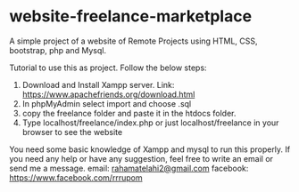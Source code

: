 # website-freelance-marketplace
A simple project of a website of Remote Projects using HTML, CSS, bootstrap, php and Mysql.


Tutorial to use this as project.
Follow the below steps:
 1. Download and Install Xampp server. Link: https://www.apachefriends.org/download.html
 2. In phpMyAdmin select import and choose .sql
 3. copy the freelance folder and paste it in the htdocs folder.
 4. Type localhost/freelance/index.php or just localhost/freelance in your browser to see the website
 
You need some basic knowledge of Xampp and mysql to run this properly.
If you need any help or have any suggestion, feel free to write an email or send me a message.
 email: rahamatelahi2@gmail.com
 facebook: https://www.facebook.com/rrrupom
